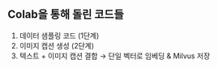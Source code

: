 ## Colab을 통해 돌린 코드들
1. 데이터 샘플링 코드 (1단계)
2. 이미지 캡션 생성 (2단계)
3. 텍스트 + 이미지 캡션 결합 → 단일 벡터로 임베딩 & Milvus 저장
